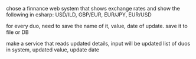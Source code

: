 chose a finnance web system that shows exchange rates and
show the following in csharp: USD/ILD, GBP/EUR, EUR/JPY, EUR/USD 

for every duo, need to save the name of it, value, date of update. save it to file or DB

make a service that reads updated details, input will be updated list of duos in system, updated value, update date
